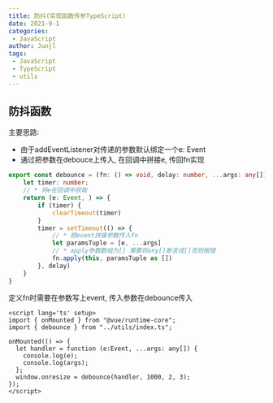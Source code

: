 ```yaml
---
title: 防抖(实现函数传参TypeScript)
date: 2021-9-1
categories:
 - JavaScript
author: Junjl
tags:
 - JavaScript
 - TypeScript
 - utils
---
```


## 防抖函数
主要思路:  
* 由于addEventListener对传递的参数默认绑定一个e: Event
* 通过把参数在debouce上传入, 在回调中拼接e, 传回fn实现
```typescript
export const debounce = (fn: () => void, delay: number, ...args: any[]) => {
    let timer: number;
    // * 将e在回调中获取
    return (e: Event, ) => {
        if (timer) {
            clearTimeout(timer)
        }
        timer = setTimeout(() => {
            // * 把event拼接参数传入fn
            let paramsTuple = [e, ...args]
            // * apply参数数组为[] 需要将any[]断言成[]否则报错
            fn.apply(this, paramsTuple as [])
        }, delay)
    }
}
```
定义fn时需要在参数写上event, 传入参数在debounce传入
```vue
<script lang='ts' setup>
import { onMounted } from "@vue/runtime-core";
import { debounce } from "../utils/index.ts";

onMounted(() => {
  let handler = function (e:Event, ...args: any[]) {
    console.log(e);
    console.log(args);
  };
  window.onresize = debounce(handler, 1000, 2, 3);
});
</script>
```

